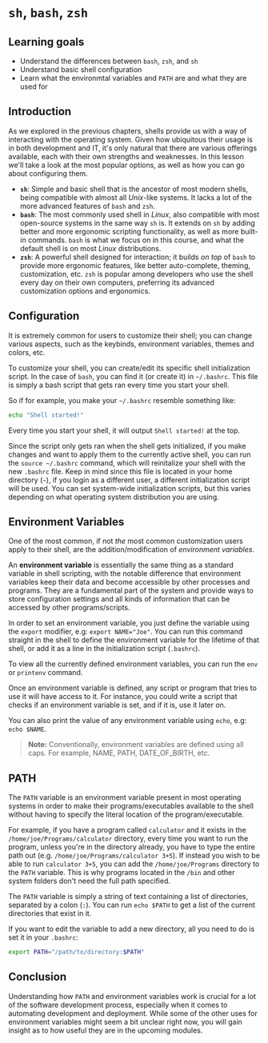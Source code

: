 # `sh`, `bash`, `zsh`

## Learning goals

- Understand the differences between `bash`, `zsh`, and `sh`
- Understand basic shell configuration
- Learn what the environmtal variables and `PATH` are and what they are used for

## Introduction

As we explored in the previous chapters, shells provide us with a way of interacting with the operating system. Given how ubiquitous their usage is in both development and IT, it's only natural that there are various offerings available, each with their own strengths and weaknesses. In this lesson we'll take a look at the most popular options, as well as how you can go about configuring them.

- **`sh`**: Simple and basic shell that is the ancestor of most modern shells, being compatible with almost all *Unix*-like systems. It lacks a lot of the more advanced features of `bash` and `zsh`.
- **`bash`**: The most commonly used shell in *Linux*, also compatible with most open-source systems in the same way `sh` is. It extends on `sh` by adding better and more ergonomic scripting functionality, as well as more built-in commands. `bash` is what we focus on in this course, and what the default shell is on most *Linux* distributions.
- **`zsh`**: A powerful shell designed for interaction; it builds *on top* of `bash` to provide more ergonomic features, like better auto-complete, theming, customization, etc. `zsh` is popular among developers who use the shell every day on their own computers, preferring its advanced customization options and ergonomics.

## Configuration

It is extremely common for users to customize their shell; you can change various aspects, such as the keybinds, environment variables, themes and colors, etc. 

To customize your shell, you can create/edit its specific shell initialization script. In the case of `bash`, you can find it (or create it) in `~/.bashrc`. This file is simply a bash script that gets ran every time you start your shell.

So if for example, you make your `~/.bashrc` resemble something like:

```bash
echo "Shell started!"
```

Every time you start your shell, it will output `Shell started!` at the top.

Since the script only gets ran when the shell gets initialized, if you make changes and want to apply them to the currently active shell, you can run the `source ~/.bashrc` command, which will reinitalize your shell with the new `.bashrc` file. Keep in mind since this file is located in your home directory (`~`), if you login as a different user, a different initialization script will be used. You can set system-wide initialization scripts, but this varies depending on what operating system distribution you are using.

## Environment Variables

One of the most common, if not *the* most common customization users apply to their shell, are the addition/modification of *environment variables*.

An **environment variable** is essentially the same thing as a standard variable in shell scripting, with the notable difference that environment variables keep their data and become accessible by other processes and programs. They are a fundamental part of the system and provide ways to store configuration settings and all kinds of information that can be accessed by other programs/scripts.

In order to set an environment variable, you just define the variable using the `export` modifier, e.g: `export NAME="Joe"`. You can run this command straight in the shell to define the environment variable for the lifetime of that shell, or add it as a line in the initialization script (`.bashrc`).

To view all the currently defined environment variables, you can run the `env` or `printenv` command. 

Once an environment variable is defined, any script or program that tries to use it will have access to it. For instance, you could write a script that checks if an environment variable is set, and if it is, use it later on.

You can also print the value of any environment variable using `echo`, e.g: `echo $NAME`.

> **Note:** Conventionally, environment variables are defined using all caps. For example, NAME, PATH, DATE_OF_BIRTH, etc.

## PATH

The `PATH` variable is an environment variable present in most operating systems in order to make their programs/executables available to the shell without having to specify the literal location of the program/executable.

For example, if you have a program called `calculator` and it exists in the `/home/joe/Programs/calculator` directory, every time you want to run the program, unless you're in the directory already, you have to type the entire path out (e.g. `/home/joe/Programs/calculator 3+5`). If instead you wish to be able to run `calculator 3+5`, you can add the `/home/joe/Programs` directory to the `PATH` variable. This is why programs located in the `/bin` and other system folders don't need the full path specified.

The `PATH` variable is simply a string of text containing a list of directories, separated by a colon (`:`). You can run `echo $PATH` to get a list of the current directories that exist in it.

If you want to edit the variable to add a new directory, all you need to do is set it in your `.bashrc`:

```bash
export PATH="/path/to/directory:$PATH"
```

## Conclusion

Understanding how `PATH` and environment variables work is crucial for a lot of the software development process, especially when it comes to automating development and deployment. While some of the other uses for environment variables might seem a bit unclear right now, you will gain insight as to how useful they are in the upcoming modules.